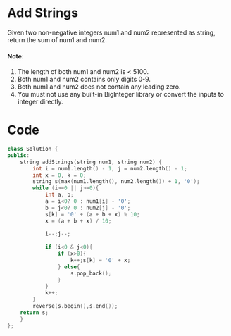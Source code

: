 # Add Strings

Given two non-negative integers num1 and num2 represented as string, return the sum of num1 and num2.

#### Note:

1. The length of both num1 and num2 is < 5100.
2. Both num1 and num2 contains only digits 0-9.
3. Both num1 and num2 does not contain any leading zero.
4. You must not use any built-in BigInteger library or convert the inputs to integer directly.

# Code

```cpp
class Solution {
public:
    string addStrings(string num1, string num2) {
        int i = num1.length() - 1, j = num2.length() - 1;
        int x = 0, k = 0;
        string s(max(num1.length(), num2.length()) + 1, '0');
        while (i>=0 || j>=0){
            int a, b;
            a = i<0? 0 : num1[i] - '0';
            b = j<0? 0 : num2[j] - '0';
            s[k] = '0' + (a + b + x) % 10;
            x = (a + b + x) / 10;
        
            i--;j--;
        
            if (i<0 & j<0){
                if (x>0){
                    k++;s[k] = '0' + x;
                } else{
                    s.pop_back();
                }
            }
            k++;
        }
        reverse(s.begin(),s.end());
    return s;
    }
};

```


